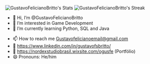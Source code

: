 ![GustavoFelicianoBritto's Stats](https://github-readme-stats.vercel.app/api?username=GustavoFelicianoBritto&theme=vue-dark&show_icons=true&hide_border=false&count_private=true)
![GustavoFelicianoBritto's Streak](https://github-readme-streak-stats.herokuapp.com/?user=GustavoFelicianoBritto&theme=vue-dark&hide_border=false)

- 👋 Hi, I’m @GustavoFelicianoBritto
- 👀 I’m interested in Game Development
- 🌱 I’m currently learning Python, SQL and Java
<!-- 💞️ I’m looking to collaborate on ... -->
- 📫 How to reach me Gustavofelicianoemail@gmail.com
- 🔗 https://www.linkedin.com/in/gustavofsbritto/
- 🔗 https://nordexstudiobrasil.wixsite.com/ogusfe (Portfólio)
- 😄 Pronouns: He/him
<!-- - ⚡ Fun fact: ... -->

<!---
GustavoFelicianoBritto/GustavoFelicianoBritto is a ✨ special ✨ repository because its `README.md` (this file) appears on your GitHub profile.
You can click the Preview link to take a look at your changes.
--->
